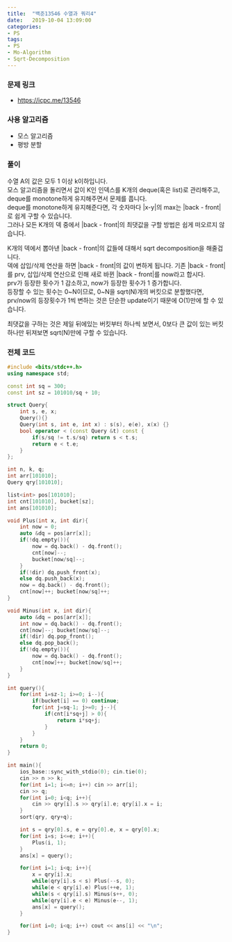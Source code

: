 ```yaml
---
title:  "백준13546 수열과 쿼리4"
date:   2019-10-04 13:09:00
categories:
- PS
tags:
- PS
- Mo-Algorithm
- Sqrt-Decomposition
---
```


### 문제 링크
* https://icpc.me/13546

### 사용 알고리즘
* 모스 알고리즘
* 평방 분할

### 풀이
수열 A의 값은 모두 1 이상 k이하입니다.<br>
모스 알고리즘을 돌리면서 값이 K인 인덱스를 K개의 deque(혹은 list)로 관리해주고, deque를 monotone하게 유지해주면서 문제를 풉니다.<br>
deque를 monotone하게 유지해준다면, 각 숫자마다 |x-y|의 max는 |back - front|로 쉽게 구할 수 있습니다.<br>
그러나 모든 K개의 덱 중에서 |back - front|의 최댓값을 구할 방법은 쉽게 떠오르지 않습니다.

K개의 덱에서 뽑아낸 |back - front|의 값들에 대해서 sqrt decomposition을 해줄겁니다.<br>
덱에 삽입/삭제 연산을 하면 |back - front|의 값이 변하게 됩니다. 기존 |back - front|를 prv, 삽입/삭제 연산으로 인해 새로 바뀐 |back - front|를 now라고 합시다.<Br>
prv가 등장한 횟수가 1 감소하고, now가 등장한 횟수가 1 증가합니다.<br>
등장할 수 있는 횟수는 0~N이므로, 0~N을 sqrt(N)개의 버킷으로 분할했다면, prv/now의 등장횟수가 1씩 변하는 것은 단순한 update이기 때문에 O(1)만에 할 수 있습니다.

최댓값을 구하는 것은 제일 뒤에있는 버킷부터 하나씩 보면서, 0보다 큰 값이 있는 버킷 하나만 뒤져보면 sqrt(N)만에 구할 수 있습니다.

### 전체 코드
```cpp
#include <bits/stdc++.h>
using namespace std;

const int sq = 300;
const int sz = 101010/sq + 10;

struct Query{
	int s, e, x;
	Query(){}
	Query(int s, int e, int x) : s(s), e(e), x(x) {}
	bool operator < (const Query &t) const {
		if(s/sq != t.s/sq) return s < t.s;
		return e < t.e;
	}
};

int n, k, q;
int arr[101010];
Query qry[101010];

list<int> pos[101010];
int cnt[101010], bucket[sz];
int ans[101010];

void Plus(int x, int dir){
	int now = 0;
	auto &dq = pos[arr[x]];
	if(!dq.empty()){
		now = dq.back() - dq.front();
		cnt[now]--;
		bucket[now/sq]--;
	}
	if(!dir) dq.push_front(x);
	else dq.push_back(x);
	now = dq.back() - dq.front();
	cnt[now]++; bucket[now/sq]++;
}

void Minus(int x, int dir){
	auto &dq = pos[arr[x]];
	int now = dq.back() - dq.front();
	cnt[now]--; bucket[now/sq]--;
	if(!dir) dq.pop_front();
	else dq.pop_back();
	if(!dq.empty()){
		now = dq.back() - dq.front();
		cnt[now]++; bucket[now/sq]++;
	}
}

int query(){
	for(int i=sz-1; i>=0; i--){
		if(bucket[i] == 0) continue;
		for(int j=sq-1; j>=0; j--){
			if(cnt[i*sq+j] > 0){
				return i*sq+j;
			}
		}
	}
	return 0;
}

int main(){
	ios_base::sync_with_stdio(0); cin.tie(0);
	cin >> n >> k;
	for(int i=1; i<=n; i++) cin >> arr[i];
	cin >> q;
	for(int i=0; i<q; i++){
		cin >> qry[i].s >> qry[i].e; qry[i].x = i;
	}
	sort(qry, qry+q);

	int s = qry[0].s, e = qry[0].e, x = qry[0].x;
	for(int i=s; i<=e; i++){
		Plus(i, 1);
	}
	ans[x] = query();

	for(int i=1; i<q; i++){
		x = qry[i].x;
		while(qry[i].s < s) Plus(--s, 0);
		while(e < qry[i].e) Plus(++e, 1);
		while(s < qry[i].s) Minus(s++, 0);
		while(qry[i].e < e) Minus(e--, 1);
		ans[x] = query();
	}

	for(int i=0; i<q; i++) cout << ans[i] << "\n";
}
```
